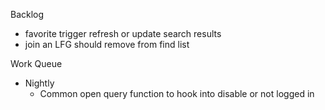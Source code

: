 Backlog
* favorite trigger refresh or update search results
* join an LFG should remove from find list

Work Queue
* Nightly
  * Common open query function to hook into disable or not logged in
